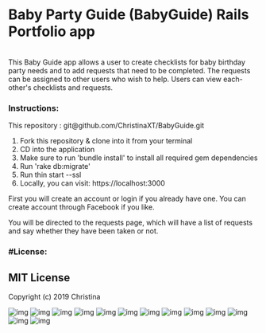 <h1>Baby Party Guide (BabyGuide) Rails Portfolio app</h1>
<br>
This Baby Guide app allows a user to create checklists for baby birthday party needs and to add requests that need to be completed. The requests can be assigned to other users who wish to help. Users can view each-other's checklists and requests.

<h3>Instructions:</h3> This repository : git@github.com/ChristinaXT/BabyGuide.git

1. Fork this repository & clone into it from your terminal
2. CD into the application
3. Make sure to run 'bundle install' to install all required gem dependencies
4. Run 'rake db:migrate'
5. Run thin start --ssl
6. Locally, you can visit: https://localhost:3000

First you will create an account or login if you already have one. You can create account through Facebook if you like.

You will be directed to the requests page, which will have a list of requests and say whether they have been taken or not.

<h3>#License:</h3>
<h2>MIT License</h2>
Copyright (c) 2019 Christina

![img](https://imgur.com/fzpS7Np.png)
![img](https://imgur.com/OQEa3dQ.png)
![img](https://imgur.com/35XghQU.png)
![img](https://imgur.com/Twjca8v.png)
![img](https://imgur.com/6Aysw9F.png)
![img](https://imgur.com/ksp5tcb.png)
![img](https://imgur.com/Ifm9YEl.png)
![img](https://imgur.com/mKlh1iH.png)
![img](https://imgur.com/MsgAZkG.png)
![img](https://imgur.com/1sodLEg.png)
![img](https://imgur.com/fRrECCN.png)
![img](https://imgur.com/OQEa3dQ.png)
![img](https://imgur.com/5oSGIyu.png)
